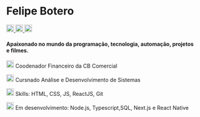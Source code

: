 <h1>Felipe Botero</h1>

<p aling="center">
<a href="https://twitter.com/frpbotero" style="text-decoration: none, background:#fff">
  <img src="https://i.imgur.com/CA1A6bf.png" alt="Twiter" height="20px">
  </a>
  
  <a href="https://www.linkedin.com/in/felipe-botero-561048a3/" >
      <img src="https://i.imgur.com/INGYlwb.png" alt="linkedin" height="20px">
      </a>
      
  <a href="mailto:febotero4@gmail.com?" subject="Contato">
      <img src="https://i.imgur.com/nX4zyYD.png" alt="Gmail" height="20px">
    </a>
</p>

<h4>Apaixonado no mundo da programação, tecnologia, automação, projetos e filmes.</h4>


<p><img src="https://i.imgur.com/Kd5jJHJ.png" width="20px"> Coodenador Financeiro da CB Comercial</p>
<p><img src="https://i.imgur.com/ng7WemU.png" width="20px"> Cursnado Análise e Desenvolvimento de Sistemas </p>
<p><img src="https://i.imgur.com/TaIe63V.png" width="20px"> Skills: HTML, CSS, JS, ReactJS, Git</p>
<p><img src="https://i.imgur.com/tUiKtFk.png" width="20px"> Em desenvolvimento: Node.js, Typescript,SQL, Next.js e React Native</p>

